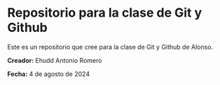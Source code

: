 # Repositorio para la clase de Git y Github

Este es un repositorio que cree para la clase de Git y Github de Alonso.

**Creador:** Ehudd Antonio Romero

**Fecha:**  4 de agosto de 2024
